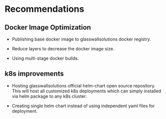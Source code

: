 # Recommendations

## Docker Image Optimization

- Publishing base docker image to glasswallsolutions docker registry.

- Reduce layers to decrease the docker image size.

- Using multi-stage docker builds.

## k8s improvements

- Hosting glasswallsolutions official helm-chart open source repository. This will host all customized k8s deployments which can simply installed via helm package to any k8s cluster.

- Creating single helm chart instead of using independent yaml files for deployment.
